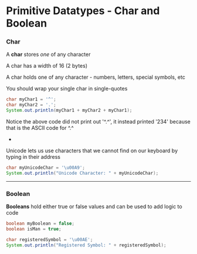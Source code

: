 # Primitive Datatypes - Char and Boolean

### Char

A **char** stores *one* of any character

A char has a width of 16 (2 bytes)

A char holds one of any character - numbers, letters, special symbols, etc

You should wrap your single char in single-quotes

```java
char myChar1 = '^';
char myChar2 = '.';
System.out.println(myChar1 + myChar2 + myChar1);
```

Notice the above code did not print out '^.^', it instead printed '234' because that is the ASCII code for ^.^

-

Unicode lets us use characters that we cannot find on our keyboard by typing in their address

```java
char myUnicodeChar = '\u00A9';
System.out.println("Unicode Character: " + myUnicodeChar);
```

***

### Boolean

**Booleans** hold either true or false values and can be used to add logic to code

```java
boolean myBoolean = false;
boolean isMan = true;

char registeredSymbol = '\u00AE';
System.out.println("Registered Symbol: " + registeredSymbol);
```
